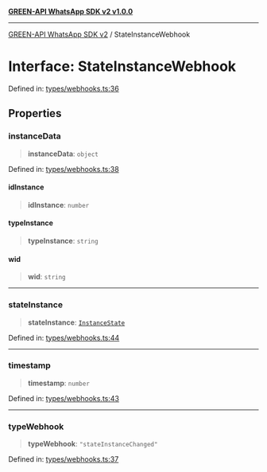 [**GREEN-API WhatsApp SDK v2 v1.0.0**](../README.md)

***

[GREEN-API WhatsApp SDK v2](../globals.md) / StateInstanceWebhook

# Interface: StateInstanceWebhook

Defined in: [types/webhooks.ts:36](https://github.com/green-api/whatsapp-api-client-js-v2/blob/6c31521abaa4e85365f3538298181cae99417bce/src/types/webhooks.ts#L36)

## Properties

### instanceData

> **instanceData**: `object`

Defined in: [types/webhooks.ts:38](https://github.com/green-api/whatsapp-api-client-js-v2/blob/6c31521abaa4e85365f3538298181cae99417bce/src/types/webhooks.ts#L38)

#### idInstance

> **idInstance**: `number`

#### typeInstance

> **typeInstance**: `string`

#### wid

> **wid**: `string`

***

### stateInstance

> **stateInstance**: [`InstanceState`](../type-aliases/InstanceState.md)

Defined in: [types/webhooks.ts:44](https://github.com/green-api/whatsapp-api-client-js-v2/blob/6c31521abaa4e85365f3538298181cae99417bce/src/types/webhooks.ts#L44)

***

### timestamp

> **timestamp**: `number`

Defined in: [types/webhooks.ts:43](https://github.com/green-api/whatsapp-api-client-js-v2/blob/6c31521abaa4e85365f3538298181cae99417bce/src/types/webhooks.ts#L43)

***

### typeWebhook

> **typeWebhook**: `"stateInstanceChanged"`

Defined in: [types/webhooks.ts:37](https://github.com/green-api/whatsapp-api-client-js-v2/blob/6c31521abaa4e85365f3538298181cae99417bce/src/types/webhooks.ts#L37)
